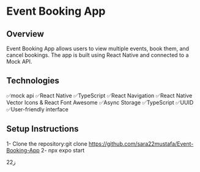 # Event Booking App

## Overview
Event Booking App allows users to view multiple events, book them, and cancel bookings. The app is built using React Native and connected to a Mock API.

## Technologies
✅mock api
✅React Native 
✅TypeScript
✅React Navigation
✅React Native Vector Icons & React Font Awesome
✅Async Storage 
✅TypeScript
✅UUID
✅User-friendly interface

## Setup Instructions
1- Clone the repository:git clone https://github.com/sara22mustafa/Event-Booking-App
2- npx expo start



2ز2
